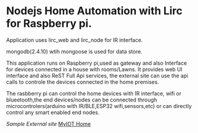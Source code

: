 Nodejs Home Automation with Lirc for Raspberry pi.
==================================================
Application uses lirc_web and lirc_node for IR interface.  

mongodb(2.4.10) wtih mongoose is used for data store.  

This application runs on Raspberry pi,used as gateway and also Interface for devices connected in a house with rooms/Lawns. 
It provides web UI interface and also  ReST Full Api services, the external site can use the api calls to controle the devices connected in the home premises. 

The rasbberry pi can control the home devices with IR interface, wifi or blueetooth,the end devices/nodes can be connected through microcontrolers(arduino with IR/BLE,ESP32 wifi,sensors,etc) or can directly control any smart enabled end nodes.

*Sample External site* [MyIOT Home](https://iot.ariba.org.in)  
